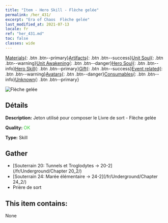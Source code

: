 ```yaml
---
title: "Item - Hero Skill - Flèche gelée"
permalink: /her_431/
excerpt: "Era of Chaos  Flèche gelée"
last_modified_at: 2021-07-13
locale: fr
ref: "her_431.md"
toc: false
classes: wide
---
```

 [Materials](/ItemsFR/){: .btn .btn--primary}[Artifacts](/ItemsFR/Artifacts/){: .btn .btn--success}[Unit Soul](/ItemsFR/UnitSoul/){: .btn .btn--warning}[Unit Awakening](/ItemsFR/UnitAwakening/){: .btn .btn--danger}[Hero Soul](/ItemsFR/HeroSoul/){: .btn .btn--info}[Hero Skill](/ItemsFR/HeroSkill/){: .btn .btn--primary}[Gift](/ItemsFR/Gift/){: .btn .btn--success}[Event related](/ItemsFR/Events/){: .btn .btn--warning}[Avatars](/ItemsFR/Avatars/){: .btn .btn--danger}[Consumables](/ItemsFR/Consumables/){: .btn .btn--info}[Unknown](/ItemsFR/Unknown/){: .btn .btn--primary}

 ![Flèche gelée](/images/t/ps_hanbingshenjian.png)

## Détails
 **Description:** Jeton utilisé pour composer le Livre de sort - Flèche gelée

 **Quality:** <span style="color: #32CD32">OK</span>

 **Type:** Skill

## Gather

*    [Souterrain 20: Tunnels et Troglodytes -> 20-2](/fr/Underground/Chapter 20_2/) 
*    [Souterrain 24: Marée élémentaire -> 24-2](/fr/Underground/Chapter 24_2/) 
*    Prière de sort 

## This item contains:

  None

